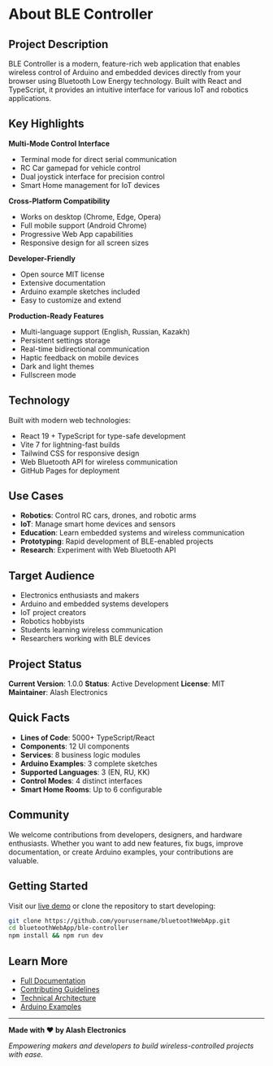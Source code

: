 # About BLE Controller

## Project Description

BLE Controller is a modern, feature-rich web application that enables wireless control of Arduino and embedded devices directly from your browser using Bluetooth Low Energy technology. Built with React and TypeScript, it provides an intuitive interface for various IoT and robotics applications.

## Key Highlights

**Multi-Mode Control Interface**
- Terminal mode for direct serial communication
- RC Car gamepad for vehicle control
- Dual joystick interface for precision control
- Smart Home management for IoT devices

**Cross-Platform Compatibility**
- Works on desktop (Chrome, Edge, Opera)
- Full mobile support (Android Chrome)
- Progressive Web App capabilities
- Responsive design for all screen sizes

**Developer-Friendly**
- Open source MIT license
- Extensive documentation
- Arduino example sketches included
- Easy to customize and extend

**Production-Ready Features**
- Multi-language support (English, Russian, Kazakh)
- Persistent settings storage
- Real-time bidirectional communication
- Haptic feedback on mobile devices
- Dark and light themes
- Fullscreen mode

## Technology

Built with modern web technologies:
- React 19 + TypeScript for type-safe development
- Vite 7 for lightning-fast builds
- Tailwind CSS for responsive design
- Web Bluetooth API for wireless communication
- GitHub Pages for deployment

## Use Cases

- **Robotics**: Control RC cars, drones, and robotic arms
- **IoT**: Manage smart home devices and sensors
- **Education**: Learn embedded systems and wireless communication
- **Prototyping**: Rapid development of BLE-enabled projects
- **Research**: Experiment with Web Bluetooth API

## Target Audience

- Electronics enthusiasts and makers
- Arduino and embedded systems developers
- IoT project creators
- Robotics hobbyists
- Students learning wireless communication
- Researchers working with BLE devices

## Project Status

**Current Version**: 1.0.0
**Status**: Active Development
**License**: MIT
**Maintainer**: Alash Electronics

## Quick Facts

- **Lines of Code**: 5000+ TypeScript/React
- **Components**: 12 UI components
- **Services**: 8 business logic modules
- **Arduino Examples**: 3 complete sketches
- **Supported Languages**: 3 (EN, RU, KK)
- **Control Modes**: 4 distinct interfaces
- **Smart Home Rooms**: Up to 6 configurable

## Community

We welcome contributions from developers, designers, and hardware enthusiasts. Whether you want to add new features, fix bugs, improve documentation, or create Arduino examples, your contributions are valuable.

## Getting Started

Visit our [live demo](https://alash-electronics.github.io/) or clone the repository to start developing:

```bash
git clone https://github.com/yourusername/bluetoothWebApp.git
cd bluetoothWebApp/ble-controller
npm install && npm run dev
```

## Learn More

- [Full Documentation](README.md)
- [Contributing Guidelines](CONTRIBUTING.md)
- [Technical Architecture](ble-controller/CLAUDE.md)
- [Arduino Examples](ble-controller/arduino-examples/)

---

**Made with ❤️ by Alash Electronics**

*Empowering makers and developers to build wireless-controlled projects with ease.*
